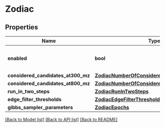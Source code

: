 # Zodiac

## Properties
Name | Type | Description | Notes
------------ | ------------- | ------------- | -------------
**enabled** | **bool** | tags whether the tool is enabled | [optional] 
**considered_candidates_at300_mz** | [**ZodiacNumberOfConsideredCandidatesAt300Mz**](ZodiacNumberOfConsideredCandidatesAt300Mz.md) |  | [optional] 
**considered_candidates_at800_mz** | [**ZodiacNumberOfConsideredCandidatesAt800Mz**](ZodiacNumberOfConsideredCandidatesAt800Mz.md) |  | [optional] 
**run_in_two_steps** | [**ZodiacRunInTwoSteps**](ZodiacRunInTwoSteps.md) |  | [optional] 
**edge_filter_thresholds** | [**ZodiacEdgeFilterThresholds**](ZodiacEdgeFilterThresholds.md) |  | [optional] 
**gibbs_sampler_parameters** | [**ZodiacEpochs**](ZodiacEpochs.md) |  | [optional] 

[[Back to Model list]](../README.md#documentation-for-models) [[Back to API list]](../README.md#documentation-for-api-endpoints) [[Back to README]](../README.md)

